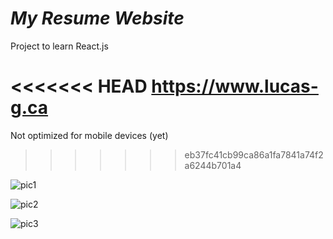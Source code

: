 # ***My Resume Website***

Project to learn React.js

<<<<<<< HEAD
https://www.lucas-g.ca
=======
Not optimized for mobile devices (yet)
>>>>>>> eb37fc41cb99ca86a1fa7841a74f2a6244b701a4


![pic1](https://github.com/Loux14/Notion-Page/assets/122696881/6d29285b-cad9-47b9-b087-38fd4cb7e0a4)


![pic2](https://github.com/Loux14/Notion-Page/assets/122696881/4aee5d2f-b2d7-4aa2-bd02-217202caf670)



![pic3](https://github.com/Loux14/Notion-Page/assets/122696881/96e041af-459a-4195-bfb5-f884062ef5d7)
